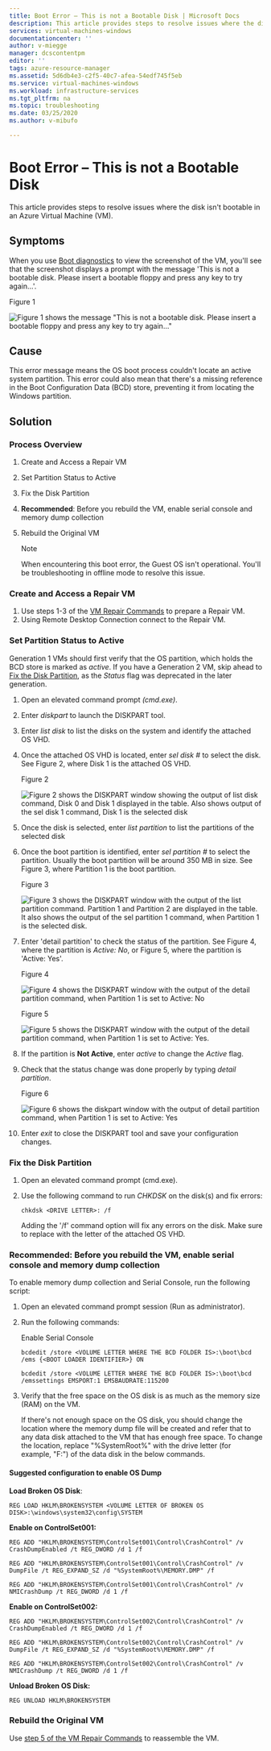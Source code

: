```yaml
---
title: Boot Error – This is not a Bootable Disk | Microsoft Docs
description: This article provides steps to resolve issues where the disk isn't bootable in an Azure Virtual Machine
services: virtual-machines-windows
documentationcenter: ''
author: v-miegge
manager: dcscontentpm
editor: ''
tags: azure-resource-manager
ms.assetid: 5d6db4e3-c2f5-40c7-afea-54edf745f5eb
ms.service: virtual-machines-windows
ms.workload: infrastructure-services
ms.tgt_pltfrm: na
ms.topic: troubleshooting
ms.date: 03/25/2020
ms.author: v-mibufo

---
```


# Boot Error – This is not a Bootable Disk

This article provides steps to resolve issues where the disk isn't bootable in an Azure Virtual Machine (VM).

## Symptoms

When you use [Boot diagnostics](https://docs.microsoft.com/azure/virtual-machines/troubleshooting/boot-diagnostics) to view the screenshot of the VM, you'll see that the screenshot displays a prompt with the message 'This is not a bootable disk. Please insert a bootable floppy and press any key to try again...'.

   Figure 1

   ![Figure 1 shows the message *"This is not a bootable disk. Please insert a bootable floppy and press any key to try again..."*](media/troubleshoot-guide-not-a-bootable-disk/1.jpg)

## Cause

This error message means the OS boot process couldn't locate an active system partition. This error could also mean that there's a missing reference in the Boot Configuration Data (BCD) store, preventing it from locating the Windows partition.

## Solution

### Process Overview

1. Create and Access a Repair VM
2. Set Partition Status to Active
3. Fix the Disk Partition
4. **Recommended**: Before you rebuild the VM, enable serial console and memory dump collection
5. Rebuild the Original VM

   > [!NOTE]
   > When encountering this boot error, the Guest OS isn't operational. You'll be troubleshooting in offline mode to resolve this issue.

### Create and Access a Repair VM

1. Use steps 1-3 of the [VM Repair Commands](https://docs.microsoft.com/azure/virtual-machines/troubleshooting/repair-windows-vm-using-azure-virtual-machine-repair-commands) to prepare a Repair VM.
2. Using Remote Desktop Connection connect to the Repair VM.

### Set Partition Status to Active

Generation 1 VMs should first verify that the OS partition, which holds the BCD store is marked as *active*. If you have a Generation 2 VM, skip ahead to [Fix the Disk Partition](#fix-the-disk-partition), as the *Status* flag was deprecated in the later generation.

1. Open an elevated command prompt *(cmd.exe)*.
2. Enter *diskpart* to launch the DISKPART tool.
3. Enter *list disk* to list the disks on the system and identify the attached OS VHD.
4. Once the attached OS VHD is located, enter *sel disk #* to select the disk.  See Figure 2, where Disk 1 is the attached OS VHD.

   Figure 2

   ![Figure 2 shows the *DISKPART* window showing the output of list disk command, Disk 0 and Disk 1 displayed in the table.  Also shows output of the sel disk 1 command, Disk 1 is the selected disk](media/troubleshoot-guide-not-a-bootable-disk/2.jpg)

5. Once the disk is selected, enter *list partition* to list the partitions of the selected disk
6. Once the boot partition is identified, enter *sel partition #* to select the partition.  Usually the boot partition will be around 350 MB in size.  See Figure 3, where Partition 1 is the boot partition.

   Figure 3

   ![Figure 3 shows the *DISKPART* window with the output of the *list partition* command. Partition 1 and Partition 2 are displayed in the table. It also shows the output of the *sel partition 1* command, when Partition 1 is the selected disk.](media/troubleshoot-guide-not-a-bootable-disk/3.jpg)

7. Enter 'detail partition' to check the status of the partition. See Figure 4, where the partition is *Active: No*, or Figure 5, where the partition is 'Active: Yes'.

   Figure 4

   ![Figure 4 shows the *DISKPART* window with the output of the *detail partition* command, when Partition 1 is set to *Active: No*](media/troubleshoot-guide-not-a-bootable-disk/4.jpg)

   Figure 5

   ![Figure 5 shows the *DISKPART* window with the output of the *detail partition* command, when Partition 1 is set to *Active:  Yes*.](media/troubleshoot-guide-not-a-bootable-disk/5.jpg)

8. If the partition is **Not Active**, enter *active* to change the *Active* flag.
9. Check that the status change was done properly by typing *detail partition*.

   Figure 6

   ![Figure 6 shows the diskpart window with the output of *detail partition* command, when Partition 1 is set to *Active: Yes*](media/troubleshoot-guide-not-a-bootable-disk/6.jpg)

10. Enter *exit* to close the DISKPART tool and save your configuration changes.

### Fix the Disk Partition

1. Open an elevated command prompt (cmd.exe).
2. Use the following command to run *CHKDSK* on the disk(s) and fix errors:

   `chkdsk <DRIVE LETTER>: /f`

   Adding the '/f' command option will fix any errors on the disk. Make 
sure to replace <DRIVE LETTER> with the letter of the attached OS VHD.

### Recommended: Before you rebuild the VM, enable serial console and memory dump collection

To enable memory dump collection and Serial Console, run the following script:

1. Open an elevated command prompt session (Run as administrator).
2. Run the following commands:

   Enable Serial Console

   `bcdedit /store <VOLUME LETTER WHERE THE BCD FOLDER IS>:\boot\bcd /ems {<BOOT LOADER IDENTIFIER>} ON`

   `bcdedit /store <VOLUME LETTER WHERE THE BCD FOLDER IS>:\boot\bcd /emssettings EMSPORT:1 EMSBAUDRATE:115200`

3. Verify that the free space on the OS disk is as much as the memory size (RAM) on the VM.

   If there's not enough space on the OS disk, you should change the location where the memory dump file will be created and refer that to any data disk attached to the VM that has enough free space. To change the location, replace "%SystemRoot%" with the drive letter (for example, "F:") of the data disk in the below commands.

#### Suggested configuration to enable OS Dump

**Load Broken OS Disk**:

`REG LOAD HKLM\BROKENSYSTEM <VOLUME LETTER OF BROKEN OS DISK>:\windows\system32\config\SYSTEM`

**Enable on ControlSet001:**

`REG ADD "HKLM\BROKENSYSTEM\ControlSet001\Control\CrashControl" /v CrashDumpEnabled /t REG_DWORD /d 1 /f`

`REG ADD "HKLM\BROKENSYSTEM\ControlSet001\Control\CrashControl" /v DumpFile /t REG_EXPAND_SZ /d "%SystemRoot%\MEMORY.DMP" /f`

`REG ADD "HKLM\BROKENSYSTEM\ControlSet001\Control\CrashControl" /v NMICrashDump /t REG_DWORD /d 1 /f`

**Enable on ControlSet002:**

`REG ADD "HKLM\BROKENSYSTEM\ControlSet002\Control\CrashControl" /v CrashDumpEnabled /t REG_DWORD /d 1 /f`

`REG ADD "HKLM\BROKENSYSTEM\ControlSet002\Control\CrashControl" /v DumpFile /t REG_EXPAND_SZ /d "%SystemRoot%\MEMORY.DMP" /f`

`REG ADD "HKLM\BROKENSYSTEM\ControlSet002\Control\CrashControl" /v NMICrashDump /t REG_DWORD /d 1 /f`

**Unload Broken OS Disk:**

`REG UNLOAD HKLM\BROKENSYSTEM`

### Rebuild the Original VM

Use [step 5 of the VM Repair Commands](https://docs.microsoft.com/azure/virtual-machines/troubleshooting/repair-windows-vm-using-azure-virtual-machine-repair-commands#repair-process-example) to reassemble the VM.
